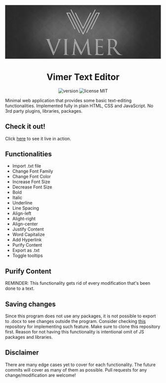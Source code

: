 <div align="center">
  <img src="./public/images/vimer-banner.png" alt="Vimer Logo">
  <h1>Vimer Text Editor</h1>  
  <img src="https://img.shields.io/badge/release-0.1.1-blue" alt="version">
  <img src="https://img.shields.io/badge/license-MIT-green" alt="license MIT">
</div>

Minimal web application that provides some basic text-editing functionalities. Implemented fully in plain HTML, CSS and JavaScript. No 3rd party plugins, libraries, packages.

## Check it out!

Click [here](https://faticamer.github.io/vimer-texteditor/) to see it live in action.

## Functionalities

- Import .txt file
- Change Font Family
- Change Font Color
- Increase Font Size
- Decrease Font Size
- Bold
- Italic
- Underline
- Line Spacing
- Align-left
- Alight-right
- Align-center
- Justify Content
- Word Capitalize
- Add Hyperlink
- Purify Content
- Export as .txt
- Toggle tooltips

## Purify Content

REMINDER: This functionality gets rid of every modification that's been done to a text. 

## Saving changes

Since this program does not use any packages, it is not possible to export to .docx to see changes outside the program. Consider checking [this](https://github.com/mokeyish/obsidian-enhancing-export) repository for implementing such feature. Make sure to clone this repository first. Reason for not having this functionality is intentional omit of JS packages and libraries.

## Disclaimer

There are many edge cases yet to cover for each functionality. The future commits will cover as many of them as possible. Pull requests for any change/modification are welcome!
